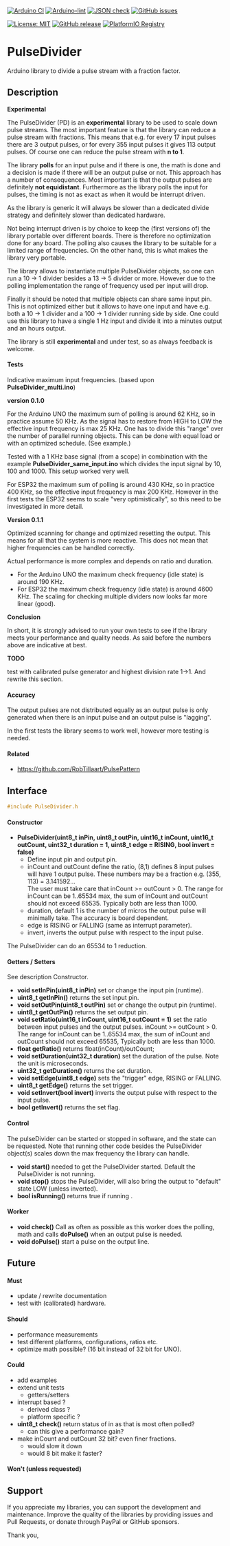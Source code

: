 
[![Arduino CI](https://github.com/RobTillaart/PulseDivider/workflows/Arduino%20CI/badge.svg)](https://github.com/marketplace/actions/arduino_ci)
[![Arduino-lint](https://github.com/RobTillaart/PulseDivider/actions/workflows/arduino-lint.yml/badge.svg)](https://github.com/RobTillaart/PulseDivider/actions/workflows/arduino-lint.yml)
[![JSON check](https://github.com/RobTillaart/PulseDivider/actions/workflows/jsoncheck.yml/badge.svg)](https://github.com/RobTillaart/PulseDivider/actions/workflows/jsoncheck.yml)
[![GitHub issues](https://img.shields.io/github/issues/RobTillaart/PulseDivider.svg)](https://github.com/RobTillaart/PulseDivider/issues)

[![License: MIT](https://img.shields.io/badge/license-MIT-green.svg)](https://github.com/RobTillaart/PulseDivider/blob/master/LICENSE)
[![GitHub release](https://img.shields.io/github/release/RobTillaart/PulseDivider.svg?maxAge=3600)](https://github.com/RobTillaart/PulseDivider/releases)
[![PlatformIO Registry](https://badges.registry.platformio.org/packages/robtillaart/library/PulseDivider.svg)](https://registry.platformio.org/libraries/robtillaart/PulseDivider)


# PulseDivider

Arduino library to divide a pulse stream with a fraction factor.


## Description

**Experimental**

The PulseDivider (PD) is an **experimental** library to be used to scale down pulse streams.
The most important feature is that the library can reduce a pulse stream with fractions.
This means that e.g. for every 17 input pulses there are 3 output pulses,
or for every 355 input pulses it gives 113 output pulses.
Of course one can reduce the pulse stream with **n to 1**.

The library **polls** for an input pulse and if there is one, the math is done and a decision 
is made if there will be an output pulse or not. This approach has a number of consequences.
Most important is that the output pulses are definitely **not equidistant**.
Furthermore as the library polls the input for pulses, the timing is not as exact as 
when it would be interrupt driven.

As the library is generic it will always be slower than a dedicated divide strategy and
definitely slower than dedicated hardware.

Not being interrupt driven is by choice to keep the (first versions of) the library portable
over different boards. There is therefore no optimization done for any board.
The polling also causes the library to be suitable for a limited range of frequencies.
On the other hand, this is what makes the library very portable.

The library allows to instantiate multiple PulseDivider objects, so one can run a 10 -> 1 
divider besides a 13 -> 5 divider or more. 
However due to the polling implementation the range of frequency used per input will drop.

Finally it should be noted that multiple objects can share same input pin.
This is not optimized either but it allows to have one input and have e.g. both a 10 -> 1 
divider and a 100 -> 1 divider running side by side.
One could use this library to have a single 1 Hz input and divide it into a minutes
output and an hours output.

The library is still **experimental** and under test, so as always feedback is welcome. 


#### Tests

Indicative maximum input frequencies.
(based upon **PulseDivider_multi.ino**)

**version 0.1.0**

For the Arduino UNO the maximum sum of polling is around 62 KHz, so in practice 
assume 50 KHz. As the signal has to restore from HIGH to LOW the 
effective input frequency is max 25 KHz.
One has to divide this "range" over the number of parallel running objects. 
This can be done with equal load or with an optimized schedule.
(See example.)

Tested with a 1 KHz base signal (from a scope) in combination with the example
**PulseDivider_same_input.ino** which divides the input signal by 10, 100 and 1000.
This setup worked very well.

For ESP32 the maximum sum of polling is around 430 KHz, so in practice 400 KHz, 
so the effective input frequency is max 200 KHz. 
However in the first tests the ESP32 seems to scale "very optimistically", so 
this need to be investigated in more detail.

**Version 0.1.1**

Optimized scanning for change and optimized resetting the output.
This means for all that the system is more reactive.
This does not mean that higher frequencies can be handled correctly.

Actual performance is more complex and depends on ratio and duration.

- For the Arduino UNO the maximum check frequency (idle state) is around 190 KHz.
- For ESP32 the maximum check frequency (idle state) is around 4600 KHz.
The scaling for checking multiple dividers now looks far more linear (good).


**Conclusion**

In short, it is strongly advised to run your own tests to see if the library
meets your performance and quality needs. 
As said before the numbers above are indicative at best.


**TODO**

test with calibrated pulse generator and highest division rate 1->1.
And rewrite this section.


#### Accuracy

The output pulses are not distributed equally as an output pulse is only
generated when there is an input pulse and an output pulse is "lagging".

In the first tests the library seems to work well, however more testing is needed. 


#### Related

- https://github.com/RobTillaart/PulsePattern


## Interface

```cpp
#include PulseDivider.h
```


#### Constructor

- **PulseDivider(uint8_t inPin, uint8_t outPin, uint16_t inCount, uint16_t outCount, uint32_t duration = 1, uint8_t edge = RISING, bool invert = false)**
  - Define input pin and output pin.
  - inCount and outCount define the ratio, (8,1) defines 8 input pulses will have 1 output pulse.
    These numbers may be a fraction e.g. (355, 113) = 3.141592...  
    The user must take care that inCount >= outCount > 0.
    The range for inCount can be 1..65534 max, the sum of inCount and outCount should not exceed 65535.
    Typically both are less than 1000.
  - duration, default 1 is the number of micros the output pulse will minimally take. 
    The accuracy is board dependent. 
  - edge is RISING or FALLING (same as interrupt parameter).
  - invert, inverts the output pulse with respect to the input pulse.

The PulseDivider can do an 65534 to 1 reduction. 


#### Getters / Setters

See description Constructor.

- **void setInPin(uint8_t inPin)** set or change the input pin (runtime).
- **uint8_t getInPin()** returns the set input pin.
- **void setOutPin(uint8_t outPin)** set or change the output pin (runtime).
- **uint8_t getOutPin()** returns the set output pin.
- **void setRatio(uint16_t inCount, uint16_t outCount = 1)** set the ratio between
input pulses and the output pulses. inCount >= outCount > 0.
The range for inCount can be 1..65534 max, the sum of inCount and outCount should not exceed 65535, 
Typically both are less than 1000.
- **float getRatio()** returns float(inCount)/outCount;
- **void setDuration(uint32_t duration)** set the duration of the pulse.
Note the unit is microseconds.
- **uint32_t getDuration()** returns the set duration.
- **void setEdge(uint8_t edge)** sets the "trigger" edge, RISING or FALLING.
- **uint8_t getEdge()** returns the set trigger.
- **void setInvert(bool invert)** inverts the output pulse with respect to the input pulse.
- **bool getInvert()** returns the set flag.


#### Control

The pulseDivider can be started or stopped in software,
and the state can be requested.
Note that running other code besides the PulseDivider object(s)
scales down the max frequency the library can handle.

- **void start()** needed to get the PulseDIvider started.
Default the PulseDivider is not running.
- **void stop()** stops the PulseDivider, will also bring the
output to "default" state LOW (unless inverted).
- **bool isRunning()** returns true if running .


#### Worker

- **void check()** Call as often as possible as this worker does the
polling, math and calls **doPulse()** when an output pulse is needed. 
- **void doPulse()** start a pulse on the output line.


## Future

#### Must

- update / rewrite documentation
- test with (calibrated) hardware.


#### Should

- performance measurements
- test different platforms, configurations, ratios etc.
- optimize math possible? (16 bit instead of 32 bit for UNO).


#### Could

- add examples
- extend unit tests
  - getters/setters
- interrupt based ?
  - derived class ?
  - platform specific ?
- **uint8_t check()** return status of in as that is most often polled?
  - can this give a performance gain?
- make inCount and outCount 32 bit? even finer fractions.
  - would slow it down
  - would 8 bit make it faster?


#### Won't (unless requested)



## Support

If you appreciate my libraries, you can support the development and maintenance.
Improve the quality of the libraries by providing issues and Pull Requests, or
donate through PayPal or GitHub sponsors.

Thank you,




